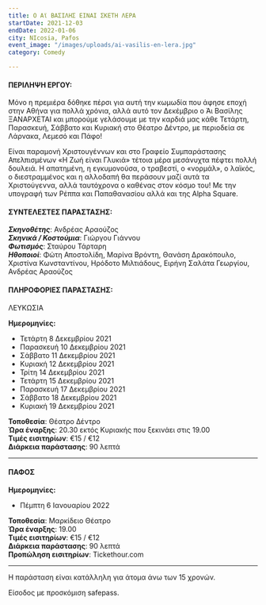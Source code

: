 ```yaml
---
title: Ο Αϊ ΒΑΣΙΛΗΣ ΕΙΝΑΙ ΣΚΕΤΗ ΛΕΡΑ
startDate: 2021-12-03
endDate: 2022-01-06
city: NIcosia, Pafos
event_image: "/images/uploads/ai-vasilis-en-lera.jpg"
category: Comedy

---
```

#### ΠΕΡΙΛΗΨΗ ΕΡΓΟΥ:

Μόνο η πρεμιέρα δόθηκε πέρσι για αυτή την κωμωδία που άφησε εποχή στην Αθήνα για πολλά χρόνια, αλλά αυτό τον Δεκέμβριο ο Άι Βασίλης ΞΑΝΑΡΧΕΤΑΙ και μπορούμε γελάσουμε με την καρδιά μας κάθε Τετάρτη, Παρασκευή, Σάββατο και Κυριακή στο Θέατρο Δέντρο, με περιοδεία σε Λάρνακα, Λεμεσό και Πάφο!

Είναι παραμονή Χριστουγέννων και στο Γραφείο Συμπαράστασης Απελπισμένων «Η Ζωή είναι Γλυκιά» τέτοια μέρα μεσάνυχτα πέφτει πολλή δουλειά. Η απατημένη, η εγκυμονούσα, ο τραβεστί, ο «νορμάλ», ο λαϊκός, ο διεστραμμένος και η αλλοδαπή θα περάσουν μαζί αυτά τα Χριστούγεννα, αλλά ταυτόχρονα ο καθένας στον κόσμο του! Με την υπογραφή των Ρέππα και Παπαθανασίου αλλά και της Alpha Square.

#### ΣΥΝΤΕΛΕΣΤΕΣ ΠΑΡΑΣΤΑΣΗΣ:

**_Σκηνοθέτης_**: Ανδρέας Αραούζος  
**_Σκηνικά / Κοστούμια_**: Γιώργου Γιάννου  
**_Φωτισμός_**: Σταύρου Τάρταρη  
**_Ηθοποιοί_**: Φώτη Αποστολίδη, Μαρίνα Βρόντη, Θανάση Δρακόπουλο, Χριστίνα Κωνσταντίνου, Ηρόδοτο Μιλτιάδους, Ειρήνη Σαλάτα Γεωργίου, Ανδρέας Αραούζος

#### ΠΛΗΡΟΦΟΡΙΕΣ ΠΑΡΑΣΤΑΣΗΣ:  
  
ΛΕΥΚΩΣΙΑ

**Ημερομηνίες:**

* Τετάρτη 8 Δεκεμβρίου 2021
* Παρασκευή 10 Δεκεμβρίου 2021
* Σάββατο 11 Δεκεμβρίου 2021
* Κυριακή 12 Δεκεμβρίου 2021
* Τρίτη 14 Δεκεμβρίου 2021
* Τετάρτη 15 Δεκεμβρίου 2021
* Παρασκευή 17 Δεκεμβρίου 2021
* Σάββατο 18 Δεκεμβρίου 2021
* Κυριακή 19 Δεκεμβρίου 2021

**Τοποθεσία**: Θέατρο Δέντρο  
**Ώρα έναρξης**: 20.30 εκτός Κυριακής που ξεκινάει στις 19.00  
**Τιμές εισιτηρίων**: €15 / €12  
**Διάρκεια παράστασης**: 90 λεπτά

***

#### ΠΑΦΟΣ

**Ημερομηνίες:**

* Πέμπτη 6 Ιανουαρίου 2022

**Τοποθεσία**: Μαρκίδειο Θέατρο  
**Ώρα έναρξης**: 19.00  
**Τιμές εισιτηρίων**: €15 / €12  
**Διάρκεια παράστασης**: 90 λεπτά  
**Προπώληση εισιτηρίων**: Tickethour.com

***

Η παράσταση είναι κατάλληλη για άτομα άνω των 15 χρονών.

Είσοδος με προσκόμιση safepass.